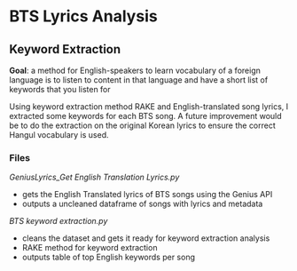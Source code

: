 # BTS Lyrics Analysis

## Keyword Extraction
**Goal**: a method for English-speakers to learn vocabulary of a foreign language is to listen to content in that language and have a short list of keywords that you listen for

Using keyword extraction method RAKE and English-translated song lyrics, I extracted some keywords for each BTS song. A future improvement would be to do the extraction on the original Korean lyrics to ensure the correct Hangul vocabulary is used.

### Files
*GeniusLyrics_Get English Translation Lyrics.py*
 - gets the English Translated lyrics of BTS songs using the Genius API
 - outputs a uncleaned dataframe of songs with lyrics and metadata

*BTS keyword extraction.py*
- cleans the dataset and gets it ready for keyword extraction analysis
- RAKE method for keyword extraction
- outputs table of top English keywords per song
